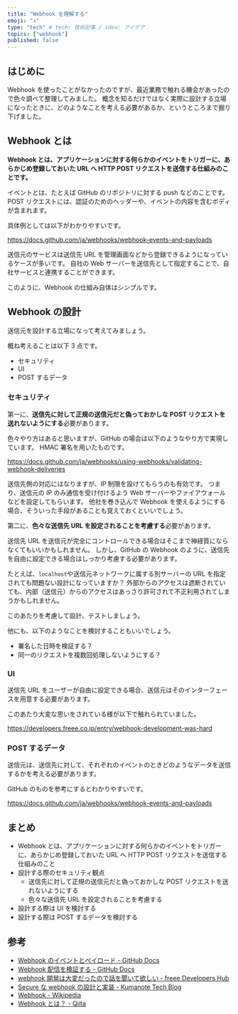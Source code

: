 ```yaml
---
title: "Webhook を理解する"
emoji: "⚓"
type: "tech" # tech: 技術記事 / idea: アイデア
topics: ["webhook"]
published: false
---
```


## はじめに

Webhook を使ったことがなかったのですが、最近業務で触れる機会があったので色々調べて整理してみました。
概念を知るだけではなく実際に設計する立場になったときに、どのようなことを考える必要があるか、というところまで掘り下げました。

## Webhook とは

**Webhook とは、アプリケーションに対する何らかのイベントをトリガーに、あらかじめ登録しておいた URL へ HTTP POST リクエストを送信する仕組みのことです。**

イベントとは、たとえば GitHub のリポジトリに対する push などのことです。
POST リクエストには、認証のためのヘッダーや、イベントの内容を含むボディが含まれます。

具体例としては以下がわかりやすいです。

https://docs.github.com/ja/webhooks/webhook-events-and-payloads

送信元のサービスは送信先 URL を管理画面などから登録できるようになっているケースが多いです。
自社の Web サーバーを送信先として指定することで、自社サービスと連携することができます。

このように、Webhook の仕組み自体はシンプルです。

## Webhook の設計

送信元を設計する立場になって考えてみましょう。

概ね考えることは以下 3 点です。

- セキュリティ
- UI
- POST するデータ

### セキュリティ

第一に、**送信先に対して正規の送信元だと偽っておかしな POST リクエストを送れないようにする**必要があります。

色々やり方はあると思いますが、GitHub の場合は以下のようなやり方で実現しています。
HMAC 署名を用いたものです。

https://docs.github.com/ja/webhooks/using-webhooks/validating-webhook-deliveries

送信先側の対応にはなりますが、IP 制限を設けてもらうのも有効です。
つまり、送信元の IP のみ通信を受け付けるよう Web サーバーやファイアウォールなどを設定してもらいます。
他社を巻き込んで Webhook を使えるようにする場合、そういった手段があることも覚えておくといいでしょう。

第二に、**色々な送信先 URL を設定されることを考慮する**必要があります。

送信先 URL を送信元が完全にコントロールできる場合はそこまで神経質にならなくてもいいかもしれません。
しかし、GitHub の Webhook のように、送信先を自由に設定できる場合はしっかり考慮する必要があります。

たとえば、`localhost`や送信元ネットワークに属する別サーバーの URL を指定されても問題ない設計になっていますか？
外部からのアクセスは遮断されていても、内部（送信元）からのアクセスはあっさり許可されて不正利用されてしまうかもしれません。

このあたりを考慮して設計、テストしましょう。

他にも、以下のようなことを検討することもいいでしょう。

- 署名した日時を検証する？
- 同一のリクエストを複数回処理しないようにする？

### UI

送信先 URL をユーザーが自由に設定できる場合、送信元はそのインターフェースを用意する必要があります。

このあたり大変な思いをされている様が以下で触れられていました。

https://developers.freee.co.jp/entry/webhook-development-was-hard

### POST するデータ

送信元は、送信先に対して、それぞれのイベントのときどのようなデータを送信するかを考える必要があります。

GitHub のものを参考にするとわかりやすいです。

https://docs.github.com/ja/webhooks/webhook-events-and-payloads

## まとめ

- Webhook とは、アプリケーションに対する何らかのイベントをトリガーに、あらかじめ登録しておいた URL へ HTTP POST リクエストを送信する仕組みのこと
- 設計する際のセキュリティ観点
  - 送信先に対して正規の送信元だと偽っておかしな POST リクエストを送れないようにする
  - 色々な送信先 URL を設定されることを考慮する
- 設計する際は UI を検討する
- 設計する際は POST するデータを検討する

## 参考

- [Webhook のイベントとペイロード - GitHub Docs](https://docs.github.com/ja/webhooks/webhook-events-and-payloads)
- [Webhook 配信を検証する - GitHub Docs](https://docs.github.com/ja/webhooks/using-webhooks/validating-webhook-deliveries)
- [webhook 開発は大変だったので話を聞いて欲しい - freee Developers Hub](https://docs.github.com/ja/webhooks/using-webhooks/validating-webhook-deliveries)
- [Secure な webhook の設計と実装 - Kumanote Tech Blog](https://qiita.com/hirokidaichi/items/1e1b1a5e2e2e2e2e2e2e)
- [Webhook - Wikipedia](https://ja.wikipedia.org/wiki/Webhook)
- [Webhook とは？ - Qiita](https://qiita.com/soarflat/items/ed970f6dc59b2ab76169)
